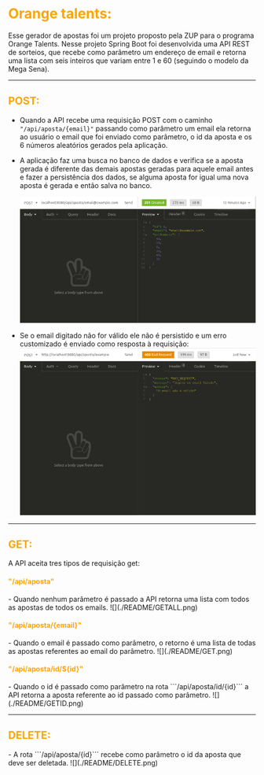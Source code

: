 <h1 style="color:orange;"> Orange talents: </h1>

Esse gerador de apostas foi um projeto proposto pela ZUP para o programa Orange Talents.
Nesse projeto Spring Boot foi desenvolvida uma API REST de sorteios, que recebe como parâmetro um endereço de email e retorna uma lista com seis inteiros que variam entre 1 e 60 (seguindo o modelo da Mega Sena).

<hr>

<h2 style="color:orange;"> POST: </h2>

- Quando a API recebe uma requisição POST com o caminho `"/api/aposta/{email}"` passando como parâmetro um email ela retorna ao usuário o email que foi enviado como parâmetro, o id da aposta e os 6 números aleatórios gerados pela aplicação.
- A aplicação faz uma busca no banco de dados e verifica se a aposta gerada é diferente das demais apostas geradas para aquele email antes e fazer a persistência dos dados, se alguma aposta for igual uma nova aposta é gerada e então salva no banco.

  ![](./README/POST.png)

- Se o email digitado não for válido ele não é persistido e um erro customizado é enviado como resposta à requisição:
![](./README/ERROR.png)
<hr>

<h2 style="color:orange;"> GET: </h2>

A API aceita tres tipos de requisição get:

<h4 style="color:orange;"> "/api/aposta" </h4>
- Quando nenhum parâmetro é passado a API retorna uma lista com todos as apostas de todos os emails.
    ![](./README/GETALL.png)

<h4 style="color:orange;"> "/api/aposta/{email}" </h4>
- Quando o email é passado como parâmetro, o retorno é uma lista de todas as apostas referentes ao email do parâmetro.
    ![](./README/GET.png)

<h4 style="color:orange;"> "/api/aposta/id/${id}" </h4>
- Quando o id é passado como parâmetro na rota ```/api/aposta/id/{id}``` a API retorna a aposta referente ao id passado como parâmetro.
    ![](./README/GETID.png)
<hr>
<h2 style="color:orange;"> DELETE: </h2>
- A rota ```/api/aposta/{id}``` recebe como parâmetro o id da aposta que deve ser deletada.
    ![](./README/DELETE.png)
